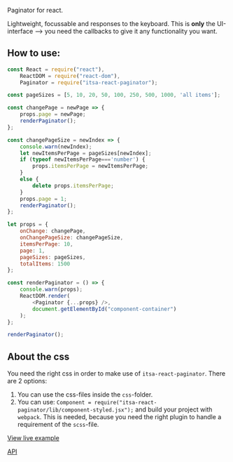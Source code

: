 Paginator for react.

Lightweight, focussable and responses to the keyboard.
This is **only** the UI-interface --> you need the callbacks to give it any functionality you want.

## How to use:

```js
const React = require("react"),
    ReactDOM = require("react-dom"),
    Paginator = require("itsa-react-paginator");

const pageSizes = [5, 10, 20, 50, 100, 250, 500, 1000, 'all items'];

const changePage = newPage => {
    props.page = newPage;
    renderPaginator();
};

const changePageSize = newIndex => {
    console.warn(newIndex);
    let newItemsPerPage = pageSizes[newIndex];
    if (typeof newItemsPerPage==='number') {
        props.itemsPerPage = newItemsPerPage;
    }
    else {
        delete props.itemsPerPage;
    }
    props.page = 1;
    renderPaginator();
};

let props = {
    onChange: changePage,
    onChangePageSize: changePageSize,
    itemsPerPage: 10,
    page: 1,
    pageSizes: pageSizes,
    totalItems: 1500
};

const renderPaginator = () => {
    console.warn(props);
    ReactDOM.render(
        <Paginator {...props} />,
        document.getElementById("component-container")
    );
};

renderPaginator();
```

## About the css

You need the right css in order to make use of `itsa-react-paginator`. There are 2 options:

1. You can use the css-files inside the `css`-folder.
2. You can use: `Component = require("itsa-react-paginator/lib/component-styled.jsx");` and build your project with `webpack`. This is needed, because you need the right plugin to handle a requirement of the `scss`-file.


[View live example](http://projects.itsasbreuk.nl/react-components/itsa-paginator/component.html)

[API](http://projects.itsasbreuk.nl/react-components/itsa-paginator/api/)